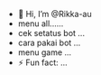 - 👋 Hi, I’m @Rikka-au
- menu all......
- cek setatus bot ...
- cara pakai bot ...
- menu game ...
- ⚡ Fun fact: ...

<!---
Rikka-au/Rikka-au is a ✨ special ✨ repository because its `README.md` (this file) appears on your GitHub profile.
You can click the Preview link to take a look at your changes.
--
